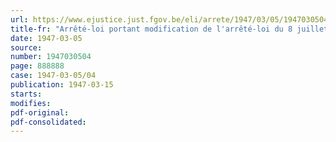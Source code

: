 ```yaml
---
url: https://www.ejustice.just.fgov.be/eli/arrete/1947/03/05/1947030504/justel
title-fr: "Arrêté-loi portant modification de l'arrêté-loi du 8 juillet 1946, prorogeant, en raison des évènements de guerre, les délais en matière de propriété industrielle et la durée des brevets d'invention"
date: 1947-03-05
source:
number: 1947030504
page: 888888
case: 1947-03-05/04
publication: 1947-03-15
starts:
modifies:
pdf-original:
pdf-consolidated:
---
```


